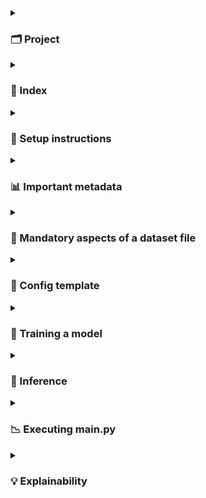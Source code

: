 <details>
<summary><h3>🗂️ Project</h3></summary>

- EWS (Early Warning System) is a tabular binary classification problem to identify students at the risk of dropping out.
- We receive the following kinds of data:
  - Enrollment data: Information about students collected during enrollment
  - Attendance data: Daily attendance data collected throughout the academic year
  - Assessment data: Semester-1 Assessment Tests (SAT-1) that capture examination attendance and scores 
- These are combined into a single dataset file per grade wherein:
  - a row represents a student (identified using a PII ID as index)
  - a column comes from either the enrollment data, attendance data or assessment data.
- CatBoost is used to model the datasets.
- Separate models are trained for each grade (grades 3 to 8)
- Results shared include the prediction class and contributions of predictor groups and features to guide interventions.
</details>
<details>
<summary><h3>🧠 Index</h3></summary>

- **Setup instructions**  
  Learn how to clone the repository, create a virtual environment, and install required packages.

- **Important metadata**  
  Covers mandatory metadata such as calendar of holidays, dataset schema, column groups and predictor groups

- **Mandatory aspects of a dataset file**  
  Details the columns, formats, and naming conventions expected in input data files.

- **Config template**  
  Explains how the JSON configuration defines experiment parameters, datasets, and model settings.

- **Training a model**  
  Shows how to train a model based on a given Config and experiment (logging) directory.

- **Inference**  
  Shows how to generate predictions on new data using trained models and update config files as needed.

- **Executing main.py**  
  Understand how to run model training using the CLI, configure paths and options, evaluate over test datasets and compute drifts.

- **Explainability**  
  Shows how to generate predictor groups and their top driving features using SHAP scores for each student.
</details>
<details>
<summary><h3>🔧 Setup instructions</h3></summary>

- Clone the repository
```
$ git clone https://github.com/WadhwaniAI/StudentDropoutEWS.git
$ git checkout main
$ cd StudentDropoutEWS
```
- Create a virtual environment and install the required packages
```
$ conda create --name venv python==3.12
$ conda activate venv
$ pip install -r requirements.txt
```
</details>
<details>
<summary><h3>📊 Important metadata</h3></summary>

The ```metadata/``` directory contains mandatory auxiliary data aspects needed to train models, run inference, and obtain predictors.

```metadata/holidays_calendar.json```
- This nested dictionary stores non-working day metadata for each academic year (e.g., "2223"), and each month ("6", "7", etc.) 
- It maps to categories like "sundays", "festive", "vacation", or custom labels (e.g., "pravesh utsav"), listing relevant day integers.
- Example: `{"2223": {"6": {"sundays": [5, 12], "vacation": [1, 2], "pravesh utsav": [13, 14]}}}`
- For subsequent academic years, this dictionary must be updated.

```metadata/schema.json```
- This dictionary representa the schema for a dataset.
- Each valid column name is a keys and value is a list of appropriate datatype and description.

```metadata/column_groups.json```
- This dictionary groups columns for combined use such as common preprocessing operations.

```metadata/predictor_groups.json```
- This dictionary enlists predictor groups used to explain predictions and guide interventions using SHAP.
</details>
<details>
<summary><h3>🧩 Mandatory aspects of a dataset file</h3></summary>

**Schema:**
A dataframe to use in training and inference pipelines must have a schema consistent with `data/schema.json`.

**File type:**
A dataset (dataframe) file must be of pickle type. Example: `dataset/ay2223_grade3.pkl`

**Naming format:**
The basename of any dataset file must follow the pattern: `ay<academic_year>_grade<grade>.pkl`. Example: `ay2223_grade3.pkl`
</details>
<details>
<summary><h3>📘 Config template</h3></summary>

- A JSON Configuration file is used to define all aspects for running an experiment. A template is shown below.

---

```javascript
{
     "exp": {
          "title": "<experiment_title>",                             // Descriptive name for the experiment. Eg: "baseline - grade3"
          "project": "<project_name>",                               // Project grouping identifier. Eg: "ews"
          "root_exps": "<path_to_experiment_outputs>"                // Directory to save all experiment outputs. Eg: "exps/baseline/grade3"
     },
     "data": {
          "training_data_path": "<path_to_training_data>",           // Pickle or CSV path for training data. Eg: "datasets/ay2223_grade3.pkl"
          "inference_data_path": "<path_to_inference_data>",         // Path for data to infer on (optional). Eg: "datasets/ay2324_grade3.pkl"
          "index": "<unique_id_column>",                             // Unique ID column. Eg: "aadhaaruid"
          "label": "<target_column>",                                // Target label column name. Eg: "target"
          "holidays_calendar_path": "<path_to_holidays_calendar>",   // JSON with academic holidays metadata. Eg: "metadata/holidays_calendar.json"
          "column_filters": {
               "in": { "<col>": ["<val1>", "<val2>"] },              // Include rows where column values are in list. Eg: { "schcat": ["1", "2"] }
               "notin": { "<col>": ["<val1>", "<val2>"] }            // Exclude rows where column values are in list. Eg: { "schmgt": ["92", "93"] }
          },
          "sample": {
               "p": "<'actual' | float>",                            // Sampling ratio or 'actual' to keep original. Eg: 0.5 or "actual"
               "seed": <int>                                         // Random seed for reproducibility. Eg: 5
          },
          "split": {
               "train_size": <float>,                                // Train split ratio. Eg: 0.7
               "random_state": <int>,                                // Random seed for split. Eg: 42
               "shuffle": <true|false>                               // Shuffle before splitting. Eg: true
          },
          "engineer_features": {
               "groups_of_months": { "<group>": [<months>] },        // Month groupings. Eg: { "full": [6, 7, 8, 9, 10, 11, 12, 1, 2, 3, 4] }
               "combs_of_chars": [[<partn>, ["m", "p", "a"]]],       // Attendance char combinations per partition. Eg: [[1, ["m", "p", "a"]]]
               "partitions": [<int>],                                // No. of time partitions. Eg: [3]
               "disc_cols_miss_frxn": <float>,                       // Missingness threshold for discretization. Eg: 0.5
               "months_for_binary": [<months>],                      // Months used for binary features. Eg: [6, 7, 8, 9, 10]
               "absence_thresholds": [<ints>]                        // Thresholds to define binary absence. Eg: [10, 15, 30]
          },
          "drop_columns_or_groups": [
               "<col_or_group1>", "<col_or_group2>"                  // Drop any columns or groups. Eg: "schoolid", "[full][#partns=3][partn_3, frac_p]"
          ]
     },
     "model": {
          "n_trials": <int>,                                         // No. of hyperparameter tuning trials. Eg: 50
          "calibration_nbins": <int>,                                // Bins for probability calibration. Eg: 20
          "params": {
               "fixed": {                                            // Fixed parameters (Not to be tuned)
                    "loss_function": "Logloss",                      // Objective function. Eg: "Logloss"
                    "random_seed": <int>,                            // Seed for model reproducibility. Eg: 0
                    "task_type": "<CPU|GPU>",                        // Hardware to use. Eg: "CPU"
                    "devices": "<GPU_ids>",                          // GPU device string (optional). Eg: "0", "0,1"
                    "auto_class_weights": "<a valid value>"          // Class imbalance handling. Eg: "Balanced"
               },
               "tune": {                                             // Hyperparameter tuning
                    "independent": {                                 // Independent hyperparameters
                         "<param_name>": {
                              "dtype": "<int|float|categorical>",     // Type of the hyperparameter. Eg: "float"
                              "tuning_space": {
                                   "low": <num>,                      // Lower bound. Eg: 0.01
                                   "high": <num>,                     // Upper bound. Eg: 1.0
                                   "step": <optional_int>,            // Step size (optional). Eg: 1
                                   "log": <optional_bool>,            // Log scale? Eg: true
                                   "choices": ["<cat1>", "<cat2>"]    // Categories (if categorical). Eg: ["Ordered", "Plain"]
                              }
                         }
                    },
                    "dependent": {                                    // Dependent hyperparameters
                         "<param_name>": {
                              "dependent_on_param": "<other_param>",  // Param this depends on. Eg: "grow_policy"
                              "dependent_on_value": ["<trig_val>"],   // Values that trigger it. Eg: ["Depthwise"]
                              "dtype": "<int|float>",
                              "tuning_space": {
                                   "low": <num>,                      // Eg: 3
                                   "high": <num>                      // Eg: 10
                              }
                         }
                    }
               }
          }
     }
}
```
</details>
<details>
<summary><h3>🎯 Training a model</h3></summary>

The `training_pipeline` trains a CatBoost model using the given config and saves outputs to the specified experiment directory.

```
from training import training_pipeline
training_summary, metrics_summary = training_pipeline(
     config=config dictionary,
     exp_dir=path/to/exp/dir
)
```
</details>
<details>
<summary><h3>🎯 Inference</h3></summary>

The ```inference_pipeline``` performs prediction on new data using the trained CatBoost model from a given experiment directory. 
It returns the input dataframe with predicted probabilities and binary labels (based on either learned or manual thresholds).

```
from inference import inference_pipeline
results = inference_pipeline(
     exp_dir=path/to/exp/dir,
     inference_data_path="datasets/test_set.pkl",
     manual_thresholds={"test": 0.75} # optional
)
# Access outputs
probas = results["preds_proba_1"]     # Series of predicted probabilities
labels = results["predictions"]       # Series of "dropout" / "notdropout" labels
```
</details>
<details>
<summary><h3>📉 Executing main.py</h3></summary>

This run the training (and optionally inference) pipelines for given JSON configs. Example: 

```
python main.py --config_source

Arguments:
----------
config_source: Path to config JSON file or directory containing JSON configs.
```
</details>
<details>
<summary><h3>💡 Explainability</h3></summary>

The `SHAPPipeline` explains model predictions using SHAP values by grouping feature contributions and identifying the top predictor groups and drivers behind each prediction.

```
from explainability.shap_pipeline import SHAPPipeline
shap_pipeline = SHAPPipeline(
     exp_dir=path/to/exp/dir,
     df_path=path/to/df_with_predictions",
     predictor_groups=path/to/predictor_groups.json,
     target_recall=0.4,
     target_ds_name="test"
)
df_explained = shap_pipeline.run()
df_explained[["predictor_group_1", "predictor_group_1_top_driver"]].head()
```
</details>